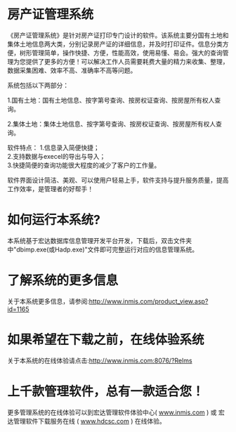 # 房产证管理系统

《房产证管理系统》是针对房产证打印专门设计的软件。该系统主要分国有土地和集体土地信息两大类，分别记录房产证的详细信息，并及时打印证件。信息分类方便，树形管理简单，操作快捷、方便，性能高效，使用易懂、易会。强大的查询管理为您提供了更多的方便！可以解决工作人员需要耗费大量的精力来收集、整理，数据采集困难、效率不高、准确率不高等问题。

系统包括以下两部分：

1.国有土地：国有土地信息、按字第号查询、按房权证查询、按房屋所有权人查询。

2.集体土地：集体土地信息、按字第号查询、按房权证查询、按房屋所有权人查询。


软件特点：
    1.信息录入简便快捷；   
    2.支持数据与execel的导出与导入；  
    3.快捷简便的查询功能很大程度的减少了客户的工作量。  

软件界面设计简洁、美观、可以使用户轻易上手，软件支持与提升服务质量，提高工作效率，是管理者的好帮手！

# 如何运行本系统?

本系统基于宏达数据库信息管理开发平台开发，下载后，双击文件夹中"dbimp.exe(或Hadp.exe)"文件即可完整运行对应的信息管理系统。

# 了解系统的更多信息

关于本系统更多信息，请参阅:http://www.inmis.com/product_view.asp?id=1165

# 如果希望在下载之前，在线体验系统

关于本系统的在线体验请点击:http://www.inmis.com:8076/?Relms

# 上千款管理软件，总有一款适合您！

更多管理系统的在线体验可以到宏达管理软件体验中心( www.inmis.com ) 或 宏达管理软件下载服务在线 ( www.hdcsc.com ) 在线体验。

